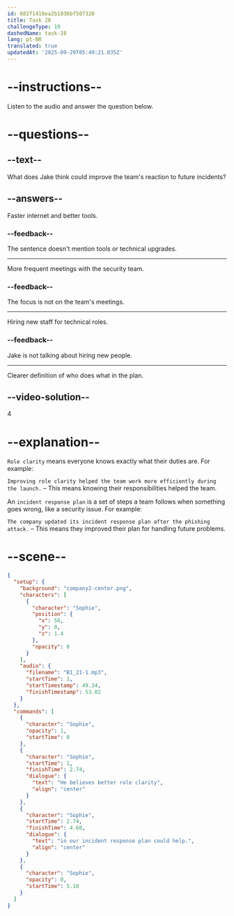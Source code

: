 ```yaml
---
id: 682f1418ea2b1036bf507320
title: Task 28
challengeType: 19
dashedName: task-28
lang: pt-BR
translated: true
updatedAt: '2025-09-29T05:49:21.035Z'
---
```


<!-- (Audio) Sophie: He believes better role clarity in our incident response plan could help. -->

# --instructions--

Listen to the audio and answer the question below.

# --questions--

## --text--

What does Jake think could improve the team's reaction to future incidents?

## --answers--

Faster internet and better tools.

### --feedback--

The sentence doesn't mention tools or technical upgrades.

---

More frequent meetings with the security team.

### --feedback--

The focus is not on the team's meetings.

---

Hiring new staff for technical roles.

### --feedback--

Jake is not talking about hiring new people.

---

Clearer definition of who does what in the plan.

## --video-solution--

4

# --explanation--

`Role clarity` means everyone knows exactly what their duties are. For example:

`Improving role clarity helped the team work more efficiently during the launch.` – This means knowing their responsibilities helped the team.

An `incident response plan` is a set of steps a team follows when something goes wrong, like a security issue. For example:

`The company updated its incident response plan after the phishing attack.` – This means they improved their plan for handling future problems.

# --scene--

```json
{
  "setup": {
    "background": "company2-center.png",
    "characters": [
      {
        "character": "Sophie",
        "position": {
          "x": 50,
          "y": 0,
          "z": 1.4
        },
        "opacity": 0
      }
    ],
    "audio": {
      "filename": "B1_21-1.mp3",
      "startTime": 1,
      "startTimestamp": 49.34,
      "finishTimestamp": 53.02
    }
  },
  "commands": [
    {
      "character": "Sophie",
      "opacity": 1,
      "startTime": 0
    },
    {
      "character": "Sophie",
      "startTime": 1,
      "finishTime": 2.74,
      "dialogue": {
        "text": "He believes better role clarity",
        "align": "center"
      }
    },
    {
      "character": "Sophie",
      "startTime": 2.74,
      "finishTime": 4.68,
      "dialogue": {
        "text": "in our incident response plan could help.",
        "align": "center"
      }
    },
    {
      "character": "Sophie",
      "opacity": 0,
      "startTime": 5.18
    }
  ]
}
```
